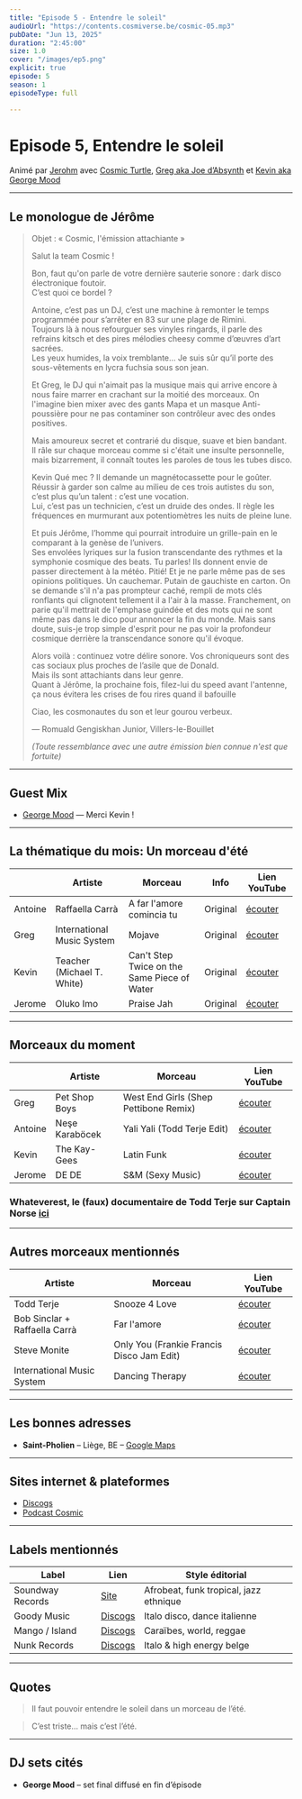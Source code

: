 ```yaml
---
title: "Episode 5 - Entendre le soleil"
audioUrl: "https://contents.cosmiverse.be/cosmic-05.mp3"
pubDate: "Jun 13, 2025"
duration: "2:45:00"
size: 1.0
cover: "/images/ep5.png"
explicit: true
episode: 5
season: 1
episodeType: full

---
```


# Episode 5, Entendre le soleil

Animé par [Jerohm](https://jerohm.com/) avec  [Cosmic Turtle](https://i.seadn.io/gcs/files/a552993aecdcdb0aedd93116bc207e59.png?auto=format&w=1400&fr=1), [Greg aka Joe d’Absynth](https://soundcloud.com/gregory-berger-1) et [Kevin aka George Mood](https://soundcloud.com/george_mood)

---

## Le monologue de Jérôme

> Objet : « Cosmic, l'émission attachiante »  
>  
> Salut la team Cosmic !  
>  
> Bon, faut qu'on parle de votre dernière sauterie sonore : dark disco électronique foutoir.  
> C’est quoi ce bordel ?  
>  
> Antoine, c’est pas un DJ, c’est une machine à remonter le temps programmée pour s’arrêter en 83 sur une plage de Rimini.  
> Toujours là à nous refourguer ses vinyles ringards, il parle des refrains kitsch et des pires mélodies cheesy comme d’œuvres d’art sacrées.  
> Les yeux humides, la voix tremblante… Je suis sûr qu’il porte des sous-vêtements en lycra fuchsia sous son jean.  
>  
> Et Greg, le DJ qui n'aimait pas la musique mais qui arrive encore à nous faire marrer en crachant sur la moitié des morceaux. 
> On l'imagine bien mixer avec des gants Mapa et un masque Anti-poussière pour ne pas contaminer son contrôleur avec des ondes positives. 
> 
> Mais amoureux secret et contrarié du disque, suave et bien bandant. Il râle sur chaque morceau comme si c'était une insulte personnelle, mais bizarrement, il connaît toutes les paroles de tous les tubes disco.  
>  
> Kevin Qué mec ? Il demande un magnétocassette pour le goûter. Réussir à garder son calme au milieu de ces trois autistes du son, c’est plus qu’un talent : c’est une vocation.  
> Lui, c’est pas un technicien, c’est un druide des ondes. Il règle les fréquences en murmurant aux potentiomètres les nuits de pleine lune.  
>  
> Et puis Jérôme, l’homme qui pourrait introduire un grille-pain en le comparant à la genèse de l’univers.  
> Ses envolées lyriques sur la fusion transcendante des rythmes et la symphonie cosmique des beats. Tu parles! Ils donnent envie de passer directement à la météo. 
> Pitié! Et je ne parle même pas de ses opinions politiques. Un cauchemar. Putain de gauchiste en carton. On se demande s'il n'a pas prompteur caché, rempli de mots clés ronflants qui clignotent tellement il a l'air à la masse. 
> Franchement, on parie qu'il mettrait de l'emphase guindée et des mots qui ne sont même pas dans le dico pour annoncer la fin du monde. Mais sans doute, suis-je trop simple d'esprit pour ne pas voir la profondeur cosmique derrière la transcendance sonore qu'il évoque. 
>
> Alors voilà : continuez votre délire sonore. Vos chroniqueurs sont des cas sociaux plus proches de l’asile que de Donald.  
> Mais ils sont attachiants dans leur genre.  
> Quant à Jérôme, la prochaine fois, filez-lui du speed avant l'antenne, ça nous évitera les crises de fou rires quand il bafouille
>  
> Ciao, les cosmonautes du son et leur gourou verbeux.  
>  
> — Romuald Gengiskhan Junior, Villers-le-Bouillet
>
> _(Toute ressemblance avec une autre émission bien connue n'est que fortuite)_



---

## Guest Mix

- [George Mood](https://soundcloud.com/george_mood) —  Merci Kevin !

---

## La thématique du mois: Un morceau d'été

|        | Artiste                   | Morceau                                      | Info     | Lien YouTube                                                |
|---------|---------------------------|----------------------------------------------|----------|-------------------------------------------------------------|
| Antoine | Raffaella Carrà           | A far l'amore comincia tu                    | Original | [écouter](https://www.youtube.com/watch?v=YnBs1MuGSAA)
| Greg    | International Music System| Mojave                                       | Original | [écouter](https://www.youtube.com/watch?v=M-NqVNSVmHA)       |
| Kevin   | Teacher (Michael T. White)| Can't Step Twice on the Same Piece of Water  | Original | [écouter](https://www.youtube.com/watch?v=xax1h8zPDLI)       |
| Jerome | Oluko Imo | Praise Jah | Original | [écouter](https://www.youtube.com/watch?v=Dd6K3IXSrcI) | 
 

---

## Morceaux du moment

|  | Artiste             | Morceau                          | Lien YouTube                                      
|--|-------------------|----------------------------------|---------------------------------------------------|
| Greg | Pet Shop Boys             | West End Girls (Shep Pettibone Remix) | [écouter](https://www.youtube.com/watch?v=exTqdQXvZtE)       |
| Antoine  | Neşe Karaböcek            | Yali Yali (Todd Terje Edit)                  |  [écouter](https://www.youtube.com/watch?v=UGILR4txS7w)       |
| Kevin   | The Kay-Gees              | Latin Funk                                  | [écouter](https://www.youtube.com/watch?v=QQZMdVjq9z4)       |
| Jerome | DE DE | S&M (Sexy Music) | [écouter](https://www.youtube.com/watch?v=2J9y7PW3zFk) | 

### Whateverest, le (faux) documentaire de Todd Terje sur Captain Norse **[ici](https://www.youtube.com/watch?v=QrZcOiDI7OQ)**

---
## Autres morceaux mentionnés

| Artiste             | Morceau                          | Lien YouTube                                      |
|---------------------|----------------------------------|---------------------------------------------------|
| Todd Terje          | Snooze 4 Love                    | [écouter](https://www.youtube.com/watch?v=9RfCFmYLcd0) |
| Bob Sinclar + Raffaella Carrà  | Far l'amore | [écouter](https://www.youtube.com/watch?v=JqcvRwii7Rc)       |
| Steve Monite | Only You (Frankie Francis Disco Jam Edit) | [écouter](https://www.youtube.com/watch?v=CO7SKwBCiKs) |
| International Music System | Dancing Therapy | [écouter](https://youtu.be/bI6TkHP0SHw?si=wEj4rbQP1mpoJtJf) |


---



## Les bonnes adresses

- **Saint-Pholien** – Liège, BE – [Google Maps](https://maps.app.goo.gl/REELUoNb8TrBSKRb6)

---

## Sites internet & plateformes

- [Discogs](https://www.discogs.com)
- [Podcast Cosmic](https://podcast.cosmiverse.be)

---

## Labels mentionnés

| Label           | Lien                                                     | Style éditorial                                       |
|------------------|----------------------------------------------------------|--------------------------------------------------------|
| Soundway Records | [Site](https://soundwayrecords.com)                     | Afrobeat, funk tropical, jazz ethnique                 |
| Goody Music     | [Discogs](https://www.discogs.com/label/14925-Goody-Music-Records)         | Italo disco, dance italienne                          |
| Mango / Island   | [Discogs](https://www.discogs.com/label/10923-Mango)             | Caraïbes, world, reggae                                |
| Nunk Records     | [Discogs](https://www.discogs.com/label/7501-Nunk-Records)       | Italo & high energy belge                              |

---

## Quotes

> Il faut pouvoir entendre le soleil dans un morceau de l’été.

> C’est triste… mais c’est l’été.

---

## DJ sets cités

- **George Mood** – set final diffusé en fin d’épisode
